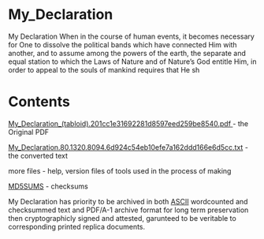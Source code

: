 # My_Declaration
My Declaration When in the course of human events, it becomes necessary for One to dissolve the political bands which have connected Him with another, and to assume among the powers of the earth, the separate and equal station to which the Laws of Nature and of Nature’s God entitle Him, in order to appeal to the souls of mankind requires that He sh 

<h1>Contents</h1>

[My_Declaration_(tabloid).201cc1e31692281d8597eed259be8540.pdf
](https://github.com/freedom-foundation/My_Declaration/blob/main/My_Declaration_(tabloid).201cc1e31692281d8597eed259be8540.pdf) - the Original PDF

[My_Declaration.80.1320.8094.6d924c54eb10efe7a162ddd166e6d5cc.txt](https://github.com/freedom-foundation/My_Declaration/blob/main/My_Declaration.80.1320.8094.6d924c54eb10efe7a162ddd166e6d5cc.txt) - the converted text

more files - help, version files of tools used in the process of making

[MD5SUMS](https://github.com/freedom-foundation/My_Declaration/blob/main/MD5SUMS) - checksums 

My Declaration has priority to be archived in both [ASCII](https://github.com/freedom-foundation/ASCII-format-for-Network-Interchange) wordcounted and checksummed text and PDF/A-1 archive format for long term preservation then cryptographicly signed and attested, garunteed to be veritable to corresponding printed replica documents.

